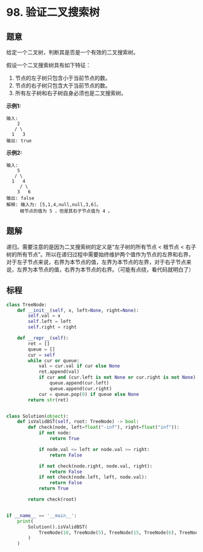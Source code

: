 # 98. 验证二叉搜索树

## 题意

给定一个二叉树，判断其是否是一个有效的二叉搜索树。

假设一个二叉搜索树具有如下特征：

1.  节点的左子树只包含小于当前节点的数。
2.  节点的右子树只包含大于当前节点的数。
3.  所有左子树和右子树自身必须也是二叉搜索树。

**示例1:**
```
输入:
    2
   / \
  1   3
输出: true
```
**示例2:**
```
输入:
    5
   / \
  1   4
     / \
    3   6
输出: false
解释: 输入为: [5,1,4,null,null,3,6]。
     根节点的值为 5 ，但是其右子节点值为 4 。
```
## 题解

递归。需要注意的是因为二叉搜索树的定义是“左子树的所有节点 < 根节点 < 右子树的所有节点”。所以在递归过程中需要始终维护两个值作为节点的左界和右界，
对于左子节点来说，右界为本节点的值，左界为本节点的左界，对于右子节点来说，左界为本节点的值，右界为本节点的右界。（可能有点绕，看代码就明白了）

## 标程

```python
class TreeNode:
    def __init__(self, x, left=None, right=None):
        self.val = x
        self.left = left
        self.right = right

    def __repr__(self):
        ret = []
        queue = []
        cur = self
        while cur or queue:
            val = cur.val if cur else None
            ret.append(val)
            if cur and (cur.left is not None or cur.right is not None):
                queue.append(cur.left)
                queue.append(cur.right)
            cur = queue.pop(0) if queue else None
        return str(ret)


class Solution(object):
    def isValidBST(self, root: TreeNode) -> bool:
        def check(node, left=float("-inf"), right=float("inf")):
            if not node:
                return True

            if node.val <= left or node.val >= right:
                return False

            if not check(node.right, node.val, right):
                return False
            if not check(node.left, left, node.val):
                return False
            return True

        return check(root)


if __name__ == '__main__':
    print(
        Solution().isValidBST(
            TreeNode(10, TreeNode(5), TreeNode(15, TreeNode(6), TreeNode(20)))
        )
    )

```